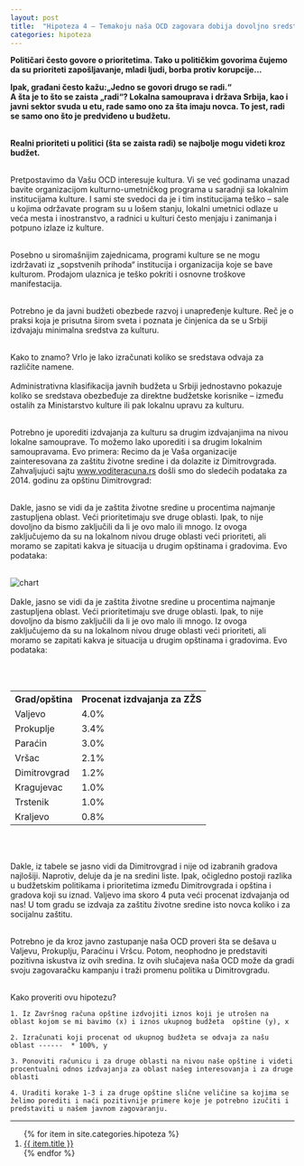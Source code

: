 ```yaml
---
layout: post
title:  "Hipoteza 4 – Temakoju naša OCD zagovara dobija dovoljno sredstava"
categories: hipoteza
---
```


<div class="justify">
<b>Političari često govore o prioritetima. Tako u političkim govorima čujemo da su prioriteti zapošljavanje, mladi ljudi, borba protiv korupcije... </b>

<b>Ipak, građani često kažu:„Jedno se govori drugo se radi.“<br/>
A šta je to što se zaista „radi“? Lokalna samouprava i država Srbija, kao i javni sektor svuda u etu,  rade samo ono za šta imaju novca. To jest, radi se samo ono što je predviđeno u budžetu.<br/><br/>

Realni prioriteti u politici (šta se zaista radi) se najbolje mogu videti kroz budžet.</b><br/><br/>


Pretpostavimo da Vašu OCD interesuje kultura. Vi se već godinama unazad bavite organizacijom kulturno-umetničkog programa u saradnji sa lokalnim institucijama kulture. I sami ste svedoci da je i tim institucijama teško – sale u kojima održavate program su u lošem stanju, lokalni umetnici odlaze u veća mesta i inostranstvo, a radnici u kulturi često menjaju i zanimanja i potpuno izlaze iz kulture. <br/><br/>

Posebno u siromašnijim zajednicama, programi kulture se ne mogu izdržavati iz „sopstvenih prihoda“ institucija i organizacija koje se bave kulturom. Prodajom ulaznica je teško pokriti i osnovne troškove manifestacija.<br/><br/>

Potrebno je da javni budžeti obezbede razvoj i unapređenje kulture. Reč je o praksi koja je prisutna širom sveta i poznata je činjenica da se u Srbiji izdvajaju minimalna sredstva za kulturu.<br/><br/>

Kako to znamo? Vrlo je lako izračunati koliko se sredstava odvaja za različite namene. <br/><br/>Administrativna klasifikacija javnih budžeta u Srbiji jednostavno pokazuje koliko se sredstava obezbeđuje za direktne budžetske korisnike – između ostalih za Ministarstvo kulture ili pak lokalnu upravu za kulturu.<br/><br/>

Potrebno je uporediti izdvajanja za kulturu sa drugim izdvajanjima na nivou lokalne samouprave. To možemo lako uporediti i sa drugim lokalnim samoupravama. Evo primera:
Recimo da je Vaša organizacije zainteresovana za zaštitu životne sredine i da dolazite iz Dimitrovgrada. Zahvaljujući sajtu www.voditeracuna.rs došli smo do sledećih podataka za 2014. godinu za opštinu Dimitrovgrad:<br/><br/>


Dakle, jasno se vidi da je zaštita životne sredine u procentima najmanje zastupljena oblast. Veći prioritetimaju sve druge oblasti. Ipak, to nije dovoljno da bismo zaključili da li je ovo malo ili mnogo. Iz ovoga zaključujemo da su na lokalnom nivou druge oblasti veći prioriteti, ali moramo se zapitati kakva je situacija u drugim opštinama i gradovima. Evo podataka:<br/><br/>

<img src="{{ site.baseurl }}/img/hipoteza4.png"  alt="chart" />
<br/><br/>
Dakle, jasno se vidi da je zaštita životne sredine u procentima najmanje zastupljena oblast. Veći prioritetimaju sve druge oblasti. Ipak, to nije dovoljno da bismo zaključili da li je ovo malo ili mnogo. Iz ovoga zaključujemo da su na lokalnom nivou druge oblasti veći prioriteti, ali moramo se zapitati kakva je situacija u drugim opštinama i gradovima. Evo podataka:

<br/><br/>
<table>
	<tr>
		<th>Grad/opština</th>
		<th>Procenat izdvajanja za ZŽS</th>
	</tr>
	<tr>
		<td>Valjevo</td>
		<td>4.0%</td>
	</tr>
	<tr>
		<td>Prokuplje</td>
		<td>3.4%</td>
	</tr>
	<tr>
		<td>Paraćin</td>
		<td>3.0%</td>
	</tr>
	<tr>
		<td>Vršac</td>
		<td>2.1%</td>
	</tr>
	<tr>
		<td>Dimitrovgrad</td>
		<td>1.2%</td>
	</tr>
	<tr>
		<td>Kragujevac</td>
		<td>1.0%</td>
	</tr>
	<tr>
		<td>Trstenik</td>
		<td>1.0%</td>
	</tr>
	<tr>
		<td>Kraljevo</td>
		<td>0.8%</td>
	</tr>
</table>
<br/><br/>

Dakle, iz tabele se jasno vidi da Dimitrovgrad i nije od izabranih gradova najlošiji. Naprotiv, deluje da je na sredini liste. Ipak, očigledno postoji razlika u budžetskim politikama i prioritetima između Dimitrovgrada i opština i gradova koji su iznad. Valjevo ima skoro 4 puta veći procenat izdvajanja od nas! U tom gradu se izdvaja za zaštitu životne sredine isto novca koliko i za socijalnu zaštitu. <br/><br/>

Potrebno je da kroz javno zastupanje naša OCD proveri šta se dešava u Valjevu, Prokuplju, Paraćinu i Vršcu. Potom, neophodno je predstaviti pozitivna iskustva iz ovih sredina. Iz ovih slučajeva naša OCD može da gradi svoju zagovaračku kampanju i traži promenu politika u Dimitrovgradu.<br/><br/> </div>


Kako proveriti ovu hipotezu?


	1. Iz Završnog računa opštine izdvojiti iznos koji je utrošen na oblast kojom se mi bavimo (x) i iznos ukupnog budžeta  opštine (y), x

	2. Izračunati koji procenat od ukupnog budžeta se odvaja za našu oblast ------  * 100%, y

	3. Ponoviti računicu i za druge oblasti na nivou naše opštine i videti procentualni odnos izdvajanja za oblast našeg interesovanja i za druge oblasti
	
	4. Uraditi korake 1-3 i za druge opštine slične veličine sa kojima se želimo porediti i naći pozitivnije primere koje je potrebno izučiti i predstaviti u našem javnom zagovaranju. 





<hr class="hr-style">
<ol>
{% for item in site.categories.hipoteza %}
  <li><a href="{{site.baseurl}}{{item.url}}">{{ item.title }}</a></li>
{% endfor %}
</ol>